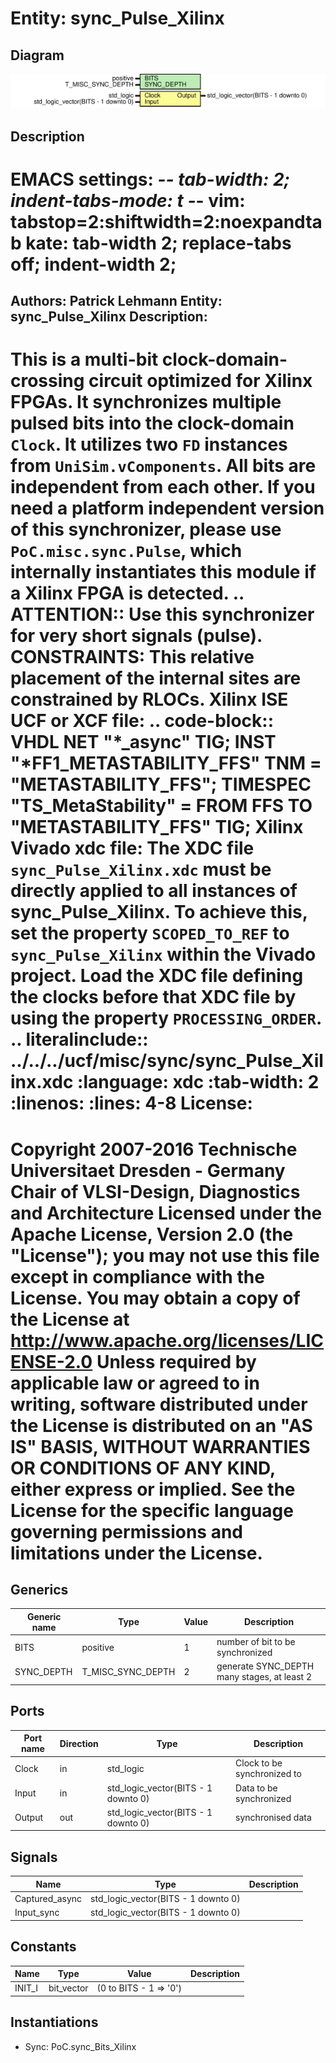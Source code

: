 # Entity: sync_Pulse_Xilinx
## Diagram
![Diagram](sync_Pulse_Xilinx.svg "Diagram")
## Description
EMACS settings: -*-  tab-width: 2; indent-tabs-mode: t -*-
vim: tabstop=2:shiftwidth=2:noexpandtab
kate: tab-width 2; replace-tabs off; indent-width 2;
=============================================================================
Authors:          Patrick Lehmann
Entity:           sync_Pulse_Xilinx
Description:
-------------------------------------
This is a multi-bit clock-domain-crossing circuit optimized for Xilinx FPGAs.
It synchronizes multiple pulsed bits into the clock-domain ``Clock``.
It utilizes two `FD` instances from `UniSim.vComponents`. All bits are
independent from each other. If you need a platform independent version of
this synchronizer, please use `PoC.misc.sync.Pulse`, which internally
instantiates this module if a Xilinx FPGA is detected.
.. ATTENTION::
   Use this synchronizer for very short signals (pulse).
CONSTRAINTS:
   This relative placement of the internal sites are constrained by RLOCs.
  Xilinx ISE UCF or XCF file:
   .. code-block:: VHDL
       NET "*_async"    TIG;
       INST "*FF1_METASTABILITY_FFS" TNM = "METASTABILITY_FFS";
       TIMESPEC "TS_MetaStability" = FROM FFS TO "METASTABILITY_FFS" TIG;
  Xilinx Vivado xdc file:
   The XDC file `sync_Pulse_Xilinx.xdc` must be directly applied to all
   instances of sync_Pulse_Xilinx. To achieve this, set the property
   `SCOPED_TO_REF` to `sync_Pulse_Xilinx` within the Vivado project.
   Load the XDC file defining the clocks before that XDC file by using the
   property `PROCESSING_ORDER`.
   .. literalinclude:: ../../../ucf/misc/sync/sync_Pulse_Xilinx.xdc
      :language: xdc
      :tab-width: 2
      :linenos:
      :lines: 4-8
License:
=============================================================================
Copyright 2007-2016 Technische Universitaet Dresden - Germany
                    Chair of VLSI-Design, Diagnostics and Architecture
Licensed under the Apache License, Version 2.0 (the "License");
you may not use this file except in compliance with the License.
You may obtain a copy of the License at
   http://www.apache.org/licenses/LICENSE-2.0
Unless required by applicable law or agreed to in writing, software
distributed under the License is distributed on an "AS IS" BASIS,
WITHOUT WARRANTIES OR CONDITIONS OF ANY KIND, either express or implied.
See the License for the specific language governing permissions and
limitations under the License.
=============================================================================
## Generics
| Generic name | Type              | Value | Description                                 |
| ------------ | ----------------- | ----- | ------------------------------------------- |
| BITS         | positive          | 1     | number of bit to be synchronized            |
| SYNC_DEPTH   | T_MISC_SYNC_DEPTH | 2     | generate SYNC_DEPTH many stages, at least 2 |
## Ports
| Port name | Direction | Type                                | Description                 |
| --------- | --------- | ----------------------------------- | --------------------------- |
| Clock     | in        | std_logic                           | Clock to be synchronized to |
| Input     | in        | std_logic_vector(BITS - 1 downto 0) | Data to be synchronized     |
| Output    | out       | std_logic_vector(BITS - 1 downto 0) | synchronised data           |
## Signals
| Name           | Type                                | Description |
| -------------- | ----------------------------------- | ----------- |
| Captured_async | std_logic_vector(BITS - 1 downto 0) |             |
| Input_sync     | std_logic_vector(BITS - 1 downto 0) |             |
## Constants
| Name   | Type       | Value                   | Description |
| ------ | ---------- | ----------------------- | ----------- |
| INIT_I | bit_vector |  (0 to BITS - 1 => '0') |             |
## Instantiations
- Sync: PoC.sync_Bits_Xilinx
